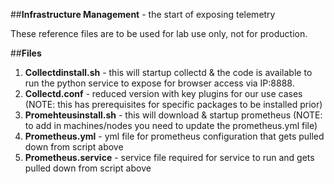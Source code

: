 ##**Infrastructure Management** - the start of exposing telemetry

These reference files are to be used for lab use only, not for production. 

##**Files**
1.  **Collectdinstall.sh** - this will startup collectd & the code is available to run the python service to expose for browser access via IP:8888.  
2.  **Collectd.conf** - reduced version with key plugins for our use cases (NOTE: this has prerequisites for specific packages to be installed prior)  
3.  **Promehteusinstall.sh** - this will download & startup prometheus (NOTE:  to add in machines/nodes you need to update the prometheus.yml file) 
4.  **Prometheus.yml** - yml file for prometheus configuration that gets pulled down from script above
5.  **Prometheus.service** - service file required for service to run and gets pulled down from script above




